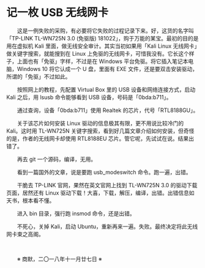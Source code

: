 # 记一枚 USB 无线网卡

&emsp;&emsp;这是一例失败的采购，有必要将它失败的过程记录下来。好，这货的名字叫「TP-LINK TL-WN725N 3.0 (免驱版) 181022」，购于万能的某宝。最初的目的是用在虚拟机 Kali 里面，做无线安全审计。其实当初如果用「Kali Linux 无线网卡」做关键字搜索，就能搜到在 Linux 上免驱的无线网卡，可惜我没有。它长这个样子，上面也有「免驱」字样，不过是在 Windows 平台免驱。将它插入笔记本电脑，Windows 10 将它认成一个 U 盘，里面有 EXE 文件，还是要双击安装驱动，所谓的「免驱」不过如此。

&emsp;&emsp;按照网上的教程，先配置 Virtual Box 里的 USB 设备和网络连接方式，启动 Kali 之后，用 lsusb 命令能够看到 USB 设备，号码是「0bda:b711」。

&emsp;&emsp;通过查询，设备「0bda:b711」使用 Realtek 的芯片，代号「RTL8188GU」。

&emsp;&emsp;关于该芯片如何安装 Linux 驱动的信息极其有限，更不用说比较冷门的 Kali。这时用 TL-WN725N 关键字搜索，看到好几篇文章介绍如何安装，但奇怪的是，作者的无线网卡却使用 RTL8188EU 芯片。管它呢，先试试在说。结果出错了。

&emsp;&emsp;再去 git 一个源码，编译，无用。

&emsp;&emsp;看到一篇国外的文章，说是要跑 usb_modeswitch 命令。跑一遍，出错。

&emsp;&emsp;干脆去 TP-LINK 官网，果然在英文官网上找到 TL-WN725N 3.0 的驱动下载页面，居然还有 Linux 驱动下载！大喜，下载，解压，编译，出错。出错信息如天书，根本看不懂。

&emsp;&emsp;进入 bin 目录，强行跑 insmod 命令，还是出错。

&emsp;&emsp;不死心，关掉 Kali，启动 Ubuntu，重新再来一遍。失败。最终决定将此无线网卡束之高阁。

&emsp;&emsp;

&emsp;&emsp;※ 商默，二〇一八年十一月廿七日 ※
